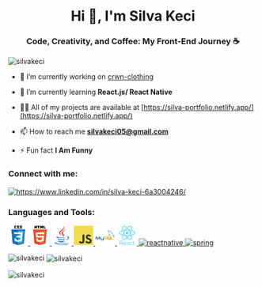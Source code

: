 

<h1 align="center">Hi 👋, I'm Silva Keci</h1>
<h3 align="center">Code, Creativity, and Coffee: My Front-End Journey ☕</h3>


<p align="left"> <img src="https://komarev.com/ghpvc/?username=silvakeci&label=Profile%20views&color=0e75b6&style=flat" alt="silvakeci" /> </p>

- 🔭 I’m currently working on [crwn-clothing](https://github.com/silvakeci/crwn-clothing)

- 🌱 I’m currently learning **React.js/ React Native**

- 👨‍💻 All of my projects are available at [https://silva-portfolio.netlify.app/](https://silva-portfolio.netlify.app/)

- 📫 How to reach me **silvakeci05@gmail.com**

- ⚡ Fun fact **I Am Funny**

<h3 align="left">Connect with me:</h3>
<p align="left">
<a href="https://linkedin.com/in/https://www.linkedin.com/in/silva-keci-6a3004246/" target="blank"><img align="center" src="https://raw.githubusercontent.com/rahuldkjain/github-profile-readme-generator/master/src/images/icons/Social/linked-in-alt.svg" alt="https://www.linkedin.com/in/silva-keci-6a3004246/" height="30" width="40" /></a>
</p>

<h3 align="left">Languages and Tools:</h3>
<p align="left"> <a href="https://www.w3schools.com/css/" target="_blank" rel="noreferrer"> <img src="https://raw.githubusercontent.com/devicons/devicon/master/icons/css3/css3-original-wordmark.svg" alt="css3" width="40" height="40"/> </a> <a href="https://www.w3.org/html/" target="_blank" rel="noreferrer"> <img src="https://raw.githubusercontent.com/devicons/devicon/master/icons/html5/html5-original-wordmark.svg" alt="html5" width="40" height="40"/> </a> <a href="https://www.java.com" target="_blank" rel="noreferrer"> <img src="https://raw.githubusercontent.com/devicons/devicon/master/icons/java/java-original.svg" alt="java" width="40" height="40"/> </a> <a href="https://developer.mozilla.org/en-US/docs/Web/JavaScript" target="_blank" rel="noreferrer"> <img src="https://raw.githubusercontent.com/devicons/devicon/master/icons/javascript/javascript-original.svg" alt="javascript" width="40" height="40"/> </a> <a href="https://www.mysql.com/" target="_blank" rel="noreferrer"> <img src="https://raw.githubusercontent.com/devicons/devicon/master/icons/mysql/mysql-original-wordmark.svg" alt="mysql" width="40" height="40"/> </a> <a href="https://reactjs.org/" target="_blank" rel="noreferrer"> <img src="https://raw.githubusercontent.com/devicons/devicon/master/icons/react/react-original-wordmark.svg" alt="react" width="40" height="40"/> </a> <a href="https://reactnative.dev/" target="_blank" rel="noreferrer"> <img src="https://reactnative.dev/img/header_logo.svg" alt="reactnative" width="40" height="40"/> </a> <a href="https://spring.io/" target="_blank" rel="noreferrer"> <img src="https://www.vectorlogo.zone/logos/springio/springio-icon.svg" alt="spring" width="40" height="40"/> </a> </p>

<p><img align="left" src="https://github-readme-stats.vercel.app/api/top-langs?username=silvakeci&show_icons=true&locale=en&layout=compact" alt="silvakeci" /></p>

<p>&nbsp;<img align="center" src="https://github-readme-stats.vercel.app/api?username=silvakeci&show_icons=true&locale=en" alt="silvakeci" /></p>

<p><img align="center" src="https://github-readme-streak-stats.herokuapp.com/?user=silvakeci&" alt="silvakeci" /></p>
